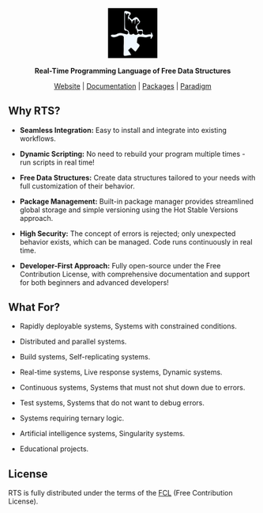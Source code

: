 <div align="center">
  <picture>
    <source media="(prefers-color-scheme: dark)" srcset="logo-dark.svg">
    <source media="(prefers-color-scheme: light)" srcset="logo-light.svg">
    <img alt=""
         src="logo.svg"
         width="20%">
  </picture>

**Real-Time Programming Language of Free Data Structures**

[Website] | [Documentation] | [Packages] | [Paradigm]
</div>

[Website]: https://realtime.su/en
[Documentation]: https://realtime.su/en/docs
[Packages]: https://realtime.su/en/packages
[Paradigm]: https://realtime.su/en/paradigm

## Why RTS?

- **Seamless Integration:** Easy to install and integrate into existing workflows.

- **Dynamic Scripting:** No need to rebuild your program multiple times - run scripts in real time!

- **Free Data Structures:** Create data structures tailored to your needs with full customization of their behavior.

- **Package Management:** Built-in package manager provides streamlined global storage and simple versioning using the Hot Stable Versions approach.

- **High Security:** The concept of errors is rejected; only unexpected behavior exists, which can be managed. Code runs continuously in real time.

- **Developer-First Approach:** Fully open-source under the Free Contribution License, with comprehensive documentation and support for both beginners and advanced developers!

## What For?

- Rapidly deployable systems, Systems with constrained conditions.

- Distributed and parallel systems.

- Build systems, Self-replicating systems.

- Real-time systems, Live response systems, Dynamic systems.

- Continuous systems, Systems that must not shut down due to errors.

- Test systems, Systems that do not want to debug errors.

- Systems requiring ternary logic.

- Artificial intelligence systems, Singularity systems.

- Educational projects.

## License

RTS is fully distributed under the terms of the [FCL](LICENSE.md) (Free Contribution License).
